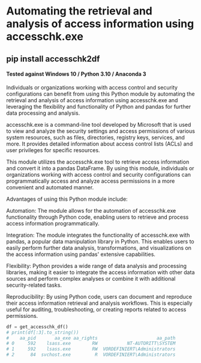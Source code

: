 # Automating the retrieval and analysis of access information using accesschk.exe


## pip install accesschk2df


#### Tested against Windows 10 / Python 3.10 / Anaconda 3

Individuals or organizations working with access control and security configurations can benefit from using this Python
module by automating the retrieval and analysis of access information using accesschk.exe
and leveraging the flexibility and functionality of Python and pandas for further data processing and analysis.

accesschk.exe is a command-line tool developed by Microsoft that is used to view and analyze the security
settings and access permissions of various system resources, such as files, directories, registry keys, services,
and more. It provides detailed information about access control lists (ACLs) and user privileges for specific resources.

This module utilizes the accesschk.exe tool to retrieve access information and convert it into a pandas DataFrame.
By using this module, individuals or organizations working with access control and security configurations can
programmatically access and analyze access permissions in a more convenient and automated manner.

Advantages of using this Python module include:

Automation:
The module allows for the automation of accesschk.exe functionality through Python code,
enabling users to retrieve and process access information programmatically.

Integration:
The module integrates the functionality of accesschk.exe with pandas, a popular data manipulation library in Python.
This enables users to easily perform further data analysis, transformations, and visualizations on the access
information using pandas' extensive capabilities.

Flexibility:
Python provides a wide range of data analysis and processing libraries, making it easier to integrate the access
information with other data sources and perform complex analyses or combine it with additional security-related tasks.

Reproducibility:
By using Python code, users can document and reproduce their access information retrieval and analysis workflows.
This is especially useful for auditing, troubleshooting, or creating reports related to access permissions.



```python
df = get_accesschk_df()
# print(df[:3].to_string())
#    aa_pid       aa_exe aa_rights                      aa_path
# 0     592    lsass.exe        RW           NT-AUTORITT\SYSTEM
# 1     592    lsass.exe        RW  VORDEFINIERT\Administrators
# 2      84  svchost.exe         R  VORDEFINIERT\Administrators
```	